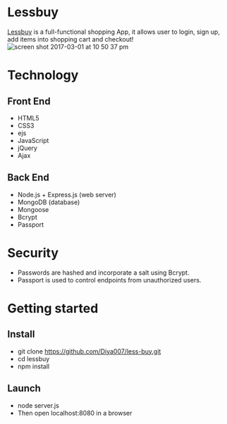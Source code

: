 # Lessbuy #
[Lessbuy](https://lessbuy.herokuapp.com/) is a full-functional shopping App, it allows user to login, sign up, add items into shopping cart and checkout!
![screen shot 2017-03-01 at 10 50 37 pm](https://cloud.githubusercontent.com/assets/17839996/23921082/8395f068-08ba-11e7-9725-ae1597496229.png)
# Technology #
## Front End ##
- HTML5
- CSS3
- ejs
- JavaScript
- jQuery
- Ajax
## Back End ##
- Node.js + Express.js (web server)
- MongoDB (database)
- Mongoose
- Bcrypt
- Passport

# Security #
- Passwords are hashed and incorporate a salt using Bcrypt.
- Passport is used to control endpoints from unauthorized users.

# Getting started #
## Install ##
- git clone https://github.com/Diya007/less-buy.git
- cd lessbuy
- npm install
## Launch ##
- node server.js
- Then open localhost:8080 in a browser






